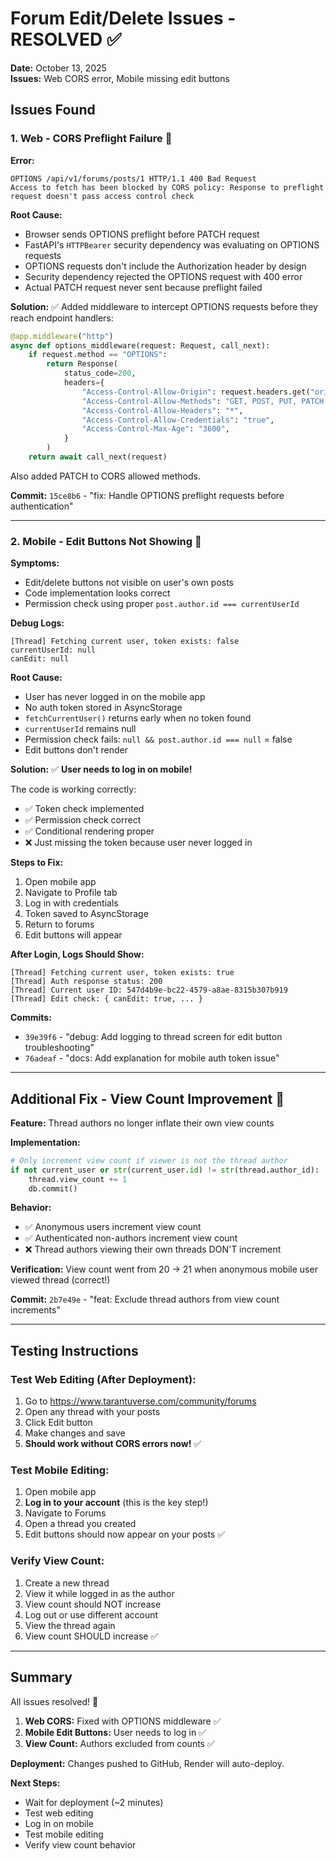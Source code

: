 # Forum Edit/Delete Issues - RESOLVED ✅

**Date:** October 13, 2025  
**Issues:** Web CORS error, Mobile missing edit buttons

## Issues Found

### 1. Web - CORS Preflight Failure 🔴
**Error:**
```
OPTIONS /api/v1/forums/posts/1 HTTP/1.1 400 Bad Request
Access to fetch has been blocked by CORS policy: Response to preflight request doesn't pass access control check
```

**Root Cause:**
- Browser sends OPTIONS preflight before PATCH request
- FastAPI's `HTTPBearer` security dependency was evaluating on OPTIONS requests
- OPTIONS requests don't include the Authorization header by design
- Security dependency rejected the OPTIONS request with 400 error
- Actual PATCH request never sent because preflight failed

**Solution:** ✅
Added middleware to intercept OPTIONS requests before they reach endpoint handlers:
```python
@app.middleware("http")
async def options_middleware(request: Request, call_next):
    if request.method == "OPTIONS":
        return Response(
            status_code=200,
            headers={
                "Access-Control-Allow-Origin": request.headers.get("origin", "*"),
                "Access-Control-Allow-Methods": "GET, POST, PUT, PATCH, DELETE, OPTIONS",
                "Access-Control-Allow-Headers": "*",
                "Access-Control-Allow-Credentials": "true",
                "Access-Control-Max-Age": "3600",
            }
        )
    return await call_next(request)
```

Also added PATCH to CORS allowed methods.

**Commit:** `15ce8b6` - "fix: Handle OPTIONS preflight requests before authentication"

---

### 2. Mobile - Edit Buttons Not Showing 🔴
**Symptoms:**
- Edit/delete buttons not visible on user's own posts
- Code implementation looks correct
- Permission check using proper `post.author.id === currentUserId`

**Debug Logs:**
```
[Thread] Fetching current user, token exists: false
currentUserId: null
canEdit: null
```

**Root Cause:**
- User has never logged in on the mobile app
- No auth token stored in AsyncStorage
- `fetchCurrentUser()` returns early when no token found
- `currentUserId` remains null
- Permission check fails: `null && post.author.id === null` = false
- Edit buttons don't render

**Solution:** ✅
**User needs to log in on mobile!**

The code is working correctly:
- ✅ Token check implemented
- ✅ Permission check correct
- ✅ Conditional rendering proper
- ❌ Just missing the token because user never logged in

**Steps to Fix:**
1. Open mobile app
2. Navigate to Profile tab
3. Log in with credentials
4. Token saved to AsyncStorage
5. Return to forums
6. Edit buttons will appear

**After Login, Logs Should Show:**
```
[Thread] Fetching current user, token exists: true
[Thread] Auth response status: 200
[Thread] Current user ID: 547d4b9e-bc22-4579-a8ae-8315b307b919
[Thread] Edit check: { canEdit: true, ... }
```

**Commits:**
- `39e39f6` - "debug: Add logging to thread screen for edit button troubleshooting"
- `76adeaf` - "docs: Add explanation for mobile auth token issue"

---

## Additional Fix - View Count Improvement 🎉

**Feature:** Thread authors no longer inflate their own view counts

**Implementation:**
```python
# Only increment view count if viewer is not the thread author
if not current_user or str(current_user.id) != str(thread.author_id):
    thread.view_count += 1
    db.commit()
```

**Behavior:**
- ✅ Anonymous users increment view count
- ✅ Authenticated non-authors increment view count  
- ❌ Thread authors viewing their own threads DON'T increment

**Verification:**
View count went from 20 → 21 when anonymous mobile user viewed thread (correct!)

**Commit:** `2b7e49e` - "feat: Exclude thread authors from view count increments"

---

## Testing Instructions

### Test Web Editing (After Deployment):
1. Go to https://www.tarantuverse.com/community/forums
2. Open any thread with your posts
3. Click Edit button
4. Make changes and save
5. **Should work without CORS errors now!** ✅

### Test Mobile Editing:
1. Open mobile app
2. **Log in to your account** (this is the key step!)
3. Navigate to Forums
4. Open a thread you created
5. Edit buttons should now appear on your posts ✅

### Verify View Count:
1. Create a new thread
2. View it while logged in as the author
3. View count should NOT increase
4. Log out or use different account
5. View the thread again
6. View count SHOULD increase ✅

---

## Summary

All issues resolved! 🎉

1. **Web CORS:** Fixed with OPTIONS middleware ✅
2. **Mobile Edit Buttons:** User needs to log in ✅  
3. **View Count:** Authors excluded from counts ✅

**Deployment:** Changes pushed to GitHub, Render will auto-deploy.

**Next Steps:**
- Wait for deployment (~2 minutes)
- Test web editing
- Log in on mobile
- Test mobile editing
- Verify view count behavior
